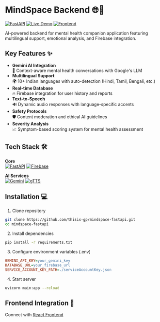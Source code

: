 # MindSpace Backend 🌐🧠

[![FastAPI](https://img.shields.io/badge/FastAPI-009688?style=for-the-badge&logo=fastapi&logoColor=white)](https://fastapi.tiangolo.com/)
[![Live Demo](https://img.shields.io/badge/Live%20Demo-Online-green?style=for-the-badge&logo=vercel)](https://mind-space-phi.vercel.app/)
[![Frontend](https://img.shields.io/badge/Frontend-React-blue?style=for-the-badge&logo=react)](https://github.com/thisis-gp/MindSpace)

AI-powered backend for mental health companion application featuring multilingual support, emotional analysis, and Firebase integration.

## Key Features ✨

- **Gemini AI Integration**  
  🧠 Context-aware mental health conversations with Google's LLM
- **Multilingual Support**  
  🌍 10+ Indian languages with auto-detection (Hindi, Tamil, Bengali, etc.)
- **Real-time Database**  
  🔥 Firebase integration for user history and reports
- **Text-to-Speech**  
  🔊 Dynamic audio responses with language-specific accents
- **Safety Protocols**  
  🛡️ Content moderation and ethical AI guidelines
- **Severity Analysis**  
  📈 Symptom-based scoring system for mental health assessment

## Tech Stack 🛠️

**Core**  
[![FastAPI](https://img.shields.io/badge/FastAPI-009688?style=flat&logo=fastapi&logoColor=white)](https://fastapi.tiangolo.com/)
[![Firebase](https://img.shields.io/badge/Firebase-FFCA28?style=flat&logo=firebase&logoColor=black)](https://firebase.google.com/)

**AI Services**  
[![Gemini](https://img.shields.io/badge/Google%20Gemini-4285F4?style=flat&logo=google&logoColor=white)](https://deepmind.google/technologies/gemini/)
[![gTTS](https://img.shields.io/badge/gTTS-00C300?style=flat&logo=google-cloud&logoColor=white)](https://gtts.readthedocs.io/)

## Installation 💻

1. Clone repository
```bash
git clone https://github.com/thisis-gp/mindspace-fastapi.git
cd mindspace-fastapi
```
2. Install dependencies
```bash
pip install -r requirements.txt
```

3. Configure environment variables (.env)
```ini
GEMINI_API_KEY=your_gemini_key
DATABASE_URL=your_firebase_url
SERVICE_ACCOUNT_KEY_PATH=./serviceAccountKey.json
```

4. Start server
```bash
uvicorn main:app --reload
```

## Frontend Integration 🔗
Connect with [React Frontend](https://github.com/thisis-gp/MindSpace)


